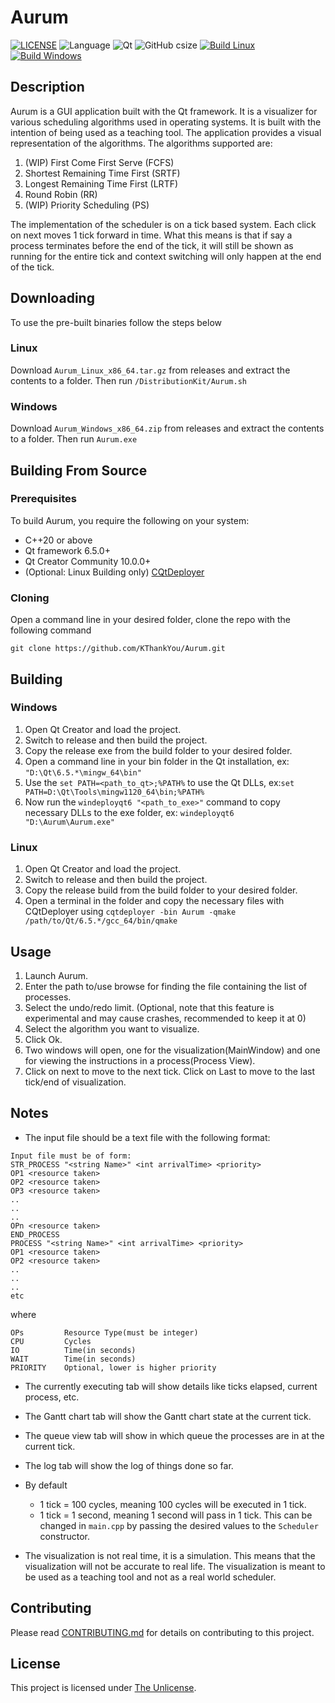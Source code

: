 # Aurum
[![LICENSE](https://img.shields.io/github/license/GinOwO/Aurum?color=blue)](LICENSE) ![Language](https://img.shields.io/badge/Language-C%2B%2B-brightgreen) ![Qt](https://img.shields.io/badge/Qt-6.5.0-brightgreen) ![GitHub csize](https://img.shields.io/github/languages/code-size/GinOwO/Aurum) [![Build Linux](https://github.com/GinOwO/Aurum/actions/workflows/c-cpp-build-linux.yaml/badge.svg?event=push)](https://github.com/GinOwO/Aurum/actions/workflows/c-cpp-build-linux.yaml) [![Build Windows](https://github.com/GinOwO/Aurum/actions/workflows/c-cpp-build-windows.yaml/badge.svg?event=push)](https://github.com/GinOwO/Aurum/actions/workflows/c-cpp-build-windows.yaml)

## Description
Aurum is a GUI application built with the Qt framework. It is a visualizer for various scheduling algorithms used in operating systems. It is built with the intention of being used as a teaching tool. The application provides a visual representation of the algorithms. The algorithms supported are:
1. (WIP) First Come First Serve (FCFS)
2. Shortest Remaining Time First (SRTF)
3. Longest Remaining Time First (LRTF)
4. Round Robin (RR)
5. (WIP) Priority Scheduling (PS)

The implementation of the scheduler is on a tick based system. Each click on next moves 1 tick forward in time. What this means is that if say a process terminates before the end of the tick, it will still be shown as running for the entire tick and context switching will only happen at the end of the tick.

## Downloading

To use the pre-built binaries follow the steps below

### Linux

Download `Aurum_Linux_x86_64.tar.gz` from releases and extract the contents to a folder. Then run `/DistributionKit/Aurum.sh`

### Windows

Download `Aurum_Windows_x86_64.zip` from releases and extract the contents to a folder. Then run `Aurum.exe`

## Building From Source

### Prerequisites

To build Aurum, you require the following on your system:

- C++20 or above
- Qt framework 6.5.0+
- Qt Creator Community 10.0.0+
- (Optional: Linux Building only) [CQtDeployer](https://github.com/QuasarApp/CQtDeployer)

### Cloning 

Open a command line in your desired folder, clone the repo with the following command
```
git clone https://github.com/KThankYou/Aurum.git
```

## Building

### Windows
1. Open Qt Creator and load the project.
2. Switch to release and then build the project.
3. Copy the release exe from the build folder to your desired folder.
4. Open a command line in your bin folder in the Qt installation, ex: `"D:\Qt\6.5.*\mingw_64\bin"`
5. Use the `set PATH=<path_to_qt>;%PATH%` to use the Qt DLLs, ex:`set PATH=D:\Qt\Tools\mingw1120_64\bin;%PATH%`
6. Now run the `windeployqt6 "<path_to_exe>"` command to copy necessary DLLs to the exe folder, ex: `windeployqt6 "D:\Aurum\Aurum.exe"`

### Linux
1. Open Qt Creator and load the project.
2. Switch to release and then build the project.
3. Copy the release build from the build folder to your desired folder.
4. Open a terminal in the folder and copy the necessary files with CQtDeployer using `cqtdeployer -bin Aurum -qmake /path/to/Qt/6.5.*/gcc_64/bin/qmake`

## Usage
1. Launch Aurum.
2. Enter the path to/use browse for finding the file containing the list of processes.
3. Select the undo/redo limit. (Optional, note that this feature is experimental and may cause crashes, recommended to keep it at 0)
4. Select the algorithm you want to visualize.
5. Click Ok.
6. Two windows will open, one for the visualization(MainWindow) and one for viewing the instructions in a process(Process View).
7. Click on next to move to the next tick. Click on Last to move to the last tick/end of visualization.

## Notes
- The input file should be a text file with the following format:
```
Input file must be of form:
STR_PROCESS "<string Name>" <int arrivalTime> <priority>
OP1 <resource taken>
OP2 <resource taken>
OP3 <resource taken>
..
..
..
OPn <resource taken>
END_PROCESS
PROCESS "<string Name>" <int arrivalTime> <priority>
OP1 <resource taken>
OP2 <resource taken>
..
..
..
etc
```
where
```
OPs         Resource Type(must be integer)
CPU         Cycles
IO          Time(in seconds)
WAIT        Time(in seconds)
PRIORITY    Optional, lower is higher priority
```

- The currently executing tab will show details like ticks elapsed, current process, etc.
- The Gantt chart tab will show the Gantt chart state at the current tick.
- The queue view tab will show in which queue the processes are in at the current tick.
- The log tab will show the log of things done so far.

- By default
    - 1 tick = 100 cycles, meaning 100 cycles will be executed in 1 tick.
    - 1 tick = 1 second, meaning 1 second will pass in 1 tick.
    This can be changed in `main.cpp` by passing the desired values to the `Scheduler` constructor.

- The visualization is not real time, it is a simulation. This means that the visualization will not be accurate to real life. The visualization is meant to be used as a teaching tool and not as a real world scheduler.

## Contributing
Please read [CONTRIBUTING.md](CONTRIBUTING.md) for details on contributing to this project.

## License

This project is licensed under [The Unlicense](LICENSE).
